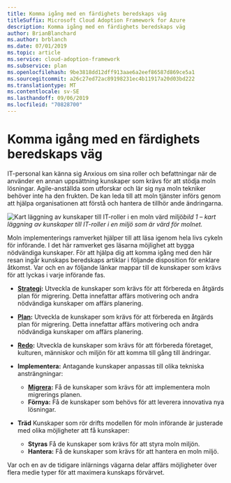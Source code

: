 ```yaml
---
title: Komma igång med en färdighets beredskaps väg
titleSuffix: Microsoft Cloud Adoption Framework for Azure
description: Komma igång med en färdighets beredskaps väg
author: BrianBlanchard
ms.author: brblanch
ms.date: 07/01/2019
ms.topic: article
ms.service: cloud-adoption-framework
ms.subservice: plan
ms.openlocfilehash: 9be3818dd12dff913aae6a2eef86587d869ce5a1
ms.sourcegitcommit: a26c27ed72ac89198231ec4b11917a20d03bd222
ms.translationtype: MT
ms.contentlocale: sv-SE
ms.lasthandoff: 09/06/2019
ms.locfileid: "70828700"
---
```

# <a name="getting-started-on-a-skills-readiness-path"></a>Komma igång med en färdighets beredskaps väg

IT-personal kan känna sig Anxious om sina roller och befattningar när de använder en annan uppsättning kunskaper som krävs för att stödja moln lösningar. Agile-anställda som utforskar och lär sig nya moln tekniker behöver inte ha den frukten. De kan leda till att moln tjänster införs genom att hjälpa organisationen att förstå och hantera de tillhör ande ändringarna.

![Kart läggning av kunskaper till IT-roller i en moln](../_images/skills-guidance.png)
värd miljö*bild 1 – kart läggning av kunskaper till IT-roller i en miljö som är värd för molnet.*

Moln implementerings ramverket hjälper till att läsa igenom hela livs cykeln för införande. I det här ramverket ges läsarna möjlighet att bygga nödvändiga kunskaper. För att hjälpa dig att komma igång med den här resan ingår kunskaps beredskaps artiklar i följande disposition för enklare åtkomst. Var och en av följande länkar mappar till de kunskaper som krävs för att lyckas i varje införande fas.

- **[Strategi](../business-strategy/suggested-skills.md):** Utveckla de kunskaper som krävs för att förbereda en åtgärds plan för migrering. Detta innefattar affärs motivering och andra nödvändiga kunskaper om affärs planering.
- **[Plan](./suggested-skills.md):** Utveckla de kunskaper som krävs för att förbereda en åtgärds plan för migrering. Detta innefattar affärs motivering och andra nödvändiga kunskaper om affärs planering.
- **[Redo](../ready/suggested-skills.md):** Utveckla de kunskaper som krävs för att förbereda företaget, kulturen, människor och miljön för att komma till gång till ändringar.

- **Implementera:** Antagande kunskaper anpassas till olika tekniska ansträngningar:
  - **[Migrera](../migrate/expanded-scope/suggested-skills.md):** Få de kunskaper som krävs för att implementera moln migrerings planen.
  - **Förnya:** Få de kunskaper som behövs för att leverera innovativa nya lösningar.

- **Träd** Kunskaper som rör drifts modellen för moln införande är justerade med olika möjligheter att få kunskaper:
  - **Styras** Få de kunskaper som krävs för att styra moln miljön.
  - **Hantera:** Få de kunskaper som krävs för att hantera en moln miljö.

Var och en av de tidigare inlärnings vägarna delar affärs möjligheter över flera medie typer för att maximera kunskaps förvärvet.
